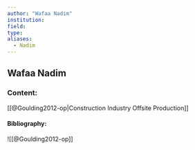 ```yaml
---
author: "Wafaa Nadim"
institution:
field:
type:
aliases:
  - Nadim
---
```


## Wafaa Nadim

### Content:
[[@Goulding2012-op|Construction Industry Offsite Production]]

#### Bibliography:

![[@Goulding2012-op]]